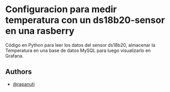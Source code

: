 
# Configuracion para medir temperatura con un ds18b20-sensor en una rasberry

Código en Python para leer los datos del sensor ds18b20, almacenar la Temperatura en una base de datos MySQL para luego visualizarlo en Grafana.



## Authors

- [@rapanuti](https://github.com/rapanuti/)

